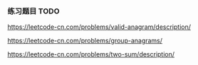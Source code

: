 ### 练习题目 TODO

https://leetcode-cn.com/problems/valid-anagram/description/

https://leetcode-cn.com/problems/group-anagrams/

https://leetcode-cn.com/problems/two-sum/description/

